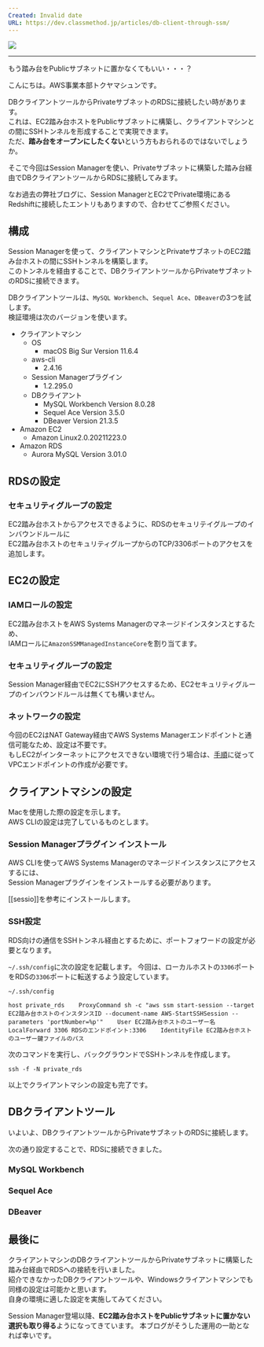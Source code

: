 ```yaml
---
Created: Invalid date
URL: https://dev.classmethod.jp/articles/db-client-through-ssm/
---
```

[![](https://d1tlzifd8jdoy4.cloudfront.net/wp-content/uploads/2019/05/aws-systems-manager-ssm.png)](https://d1tlzifd8jdoy4.cloudfront.net/wp-content/uploads/2019/05/aws-systems-manager-ssm.png)

---

もう踏み台をPublicサブネットに置かなくてもいい・・・？

こんにちは。AWS事業本部トクヤマシュンです。

DBクライアントツールからPrivateサブネットのRDSに接続したい時があります。  
これは、EC2踏み台ホストをPublicサブネットに構築し、クライアントマシンとの間にSSHトンネルを形成することで実現できます。  
ただ、**踏み台をオープンにしたくない**という方もおられるのではないでしょうか。

そこで今回はSession Managerを使い、Privateサブネットに構築した踏み台経由でDBクライアントツールからRDSに接続してみます。

なお過去の弊社ブログに、Session ManagerとEC2でPrivate環境にあるRedshiftに接続したエントリもありますので、合わせてご参照ください。

## 構成

Session Managerを使って、クライアントマシンとPrivateサブネットのEC2踏み台ホストの間にSSHトンネルを構築します。  
このトンネルを経由することで、DBクライアントツールからPrivateサブネットのRDSに接続できます。

DBクライアントツールは、`MySQL Workbench`、`Sequel Ace`、`DBeaver`の3つを試します。  
検証環境は次のバージョンを使います。

- クライアントマシン
    - OS
        - macOS Big Sur Version 11.6.4
    - aws-cli
        - 2.4.16
    - Session Managerプラグイン
        - 1.2.295.0
    - DBクライアント
        - MySQL Workbench Version 8.0.28
        - Sequel Ace Version 3.5.0
        - DBeaver Version 21.3.5
- Amazon EC2
    - Amazon Linux2.0.20211223.0
- Amazon RDS
    - Aurora MySQL Version 3.01.0

## RDSの設定

### セキュリティグループの設定

EC2踏み台ホストからアクセスできるように、RDSのセキュリテイグループのインバウンドルールに  
EC2踏み台ホストのセキュリティグループからのTCP/3306ポートのアクセスを追加します。

## EC2の設定

### IAMロールの設定

EC2踏み台ホストをAWS Systems Managerのマネージドインスタンスとするため、  
IAMロールに`AmazonSSMManagedInstanceCore`を割り当てます。

### セキュリティグループの設定

Session Manager経由でEC2にSSHアクセスするため、EC2セキュリティグループのインバウンドルールは無くても構いません。

### ネットワークの設定

今回のEC2はNAT Gateway経由でAWS Systems Managerエンドポイントと通信可能なため、設定は不要です。  
もしEC2がインターネットにアクセスできない環境で行う場合は、[手順](https://aws.amazon.com/jp/premiumsupport/knowledge-center/ec2-systems-manager-vpc-endpoints/)に従ってVPCエンドポイントの作成が必要です。

## クライアントマシンの設定

Macを使用した際の設定を示します。  
AWS CLIの設定は完了しているものとします。

### Session Managerプラグイン インストール

AWS CLIを使ってAWS Systems Managerのマネージドインスタンスにアクセスするには、  
Session Managerプラグインをインストールする必要があります。

[[sessio]]を参考にインストールします。

### SSH設定

RDS向けの通信をSSHトンネル経由とするために、ポートフォワードの設定が必要となります。

`~/.ssh/config`に次の設定を記載します。 今回は、ローカルホストの`3306`ポートをRDSの`3306`ポートに転送するよう設定しています。

`~/.ssh/config`

```
host private_rds    ProxyCommand sh -c "aws ssm start-session --target EC2踏み台ホストのインスタンスID --document-name AWS-StartSSHSession --parameters 'portNumber=%p'"    User EC2踏み台ホストのユーザー名    LocalForward 3306 RDSのエンドポイント:3306    IdentityFile EC2踏み台ホストのユーザー鍵ファイルのパス
```

次のコマンドを実行し、バックグラウンドでSSHトンネルを作成します。

```
ssh -f -N private_rds
```

以上でクライアントマシンの設定も完了です。

## DBクライアントツール

いよいよ、DBクライアントツールからPrivateサブネットのRDSに接続します。

次の通り設定することで、RDSに接続できました。

### MySQL Workbench

### Sequel Ace

### DBeaver

## 最後に

クライアントマシンのDBクライアントツールからPrivateサブネットに構築した踏み台経由でRDSへの接続を行いました。  
紹介できなかったDBクライアントツールや、Windowsクライアントマシンでも同様の設定は可能かと思います。  
自身の環境に適した設定を実施してみてください。

Session Manager登場以降、**EC2踏み台ホストをPublicサブネットに置かない選択も取り得る**ようになってきています。 本ブログがそうした運用の一助となれば幸いです。